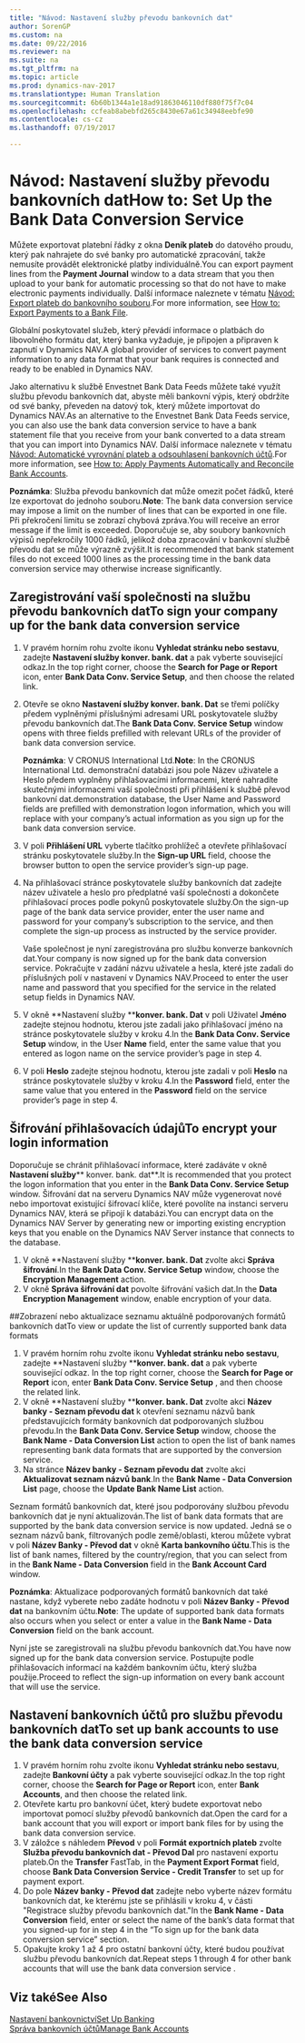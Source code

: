 ```yaml
---
title: "Návod: Nastavení služby převodu bankovních dat"
author: SorenGP
ms.custom: na
ms.date: 09/22/2016
ms.reviewer: na
ms.suite: na
ms.tgt_pltfrm: na
ms.topic: article
ms.prod: dynamics-nav-2017
ms.translationtype: Human Translation
ms.sourcegitcommit: 6b60b1344a1e18ad91863046110df880f75f7c04
ms.openlocfilehash: ccfeab8abebfd265c8430e67a61c34948eebfe90
ms.contentlocale: cs-cz
ms.lasthandoff: 07/19/2017

---
```


# <a name="how-to-set-up-the-bank-data-conversion-service"></a><span data-ttu-id="cf23c-102">Návod: Nastavení služby převodu bankovních dat</span><span class="sxs-lookup"><span data-stu-id="cf23c-102">How to: Set Up the Bank Data Conversion Service</span></span>
<span data-ttu-id="cf23c-103">Můžete exportovat platební řádky z okna **Deník plateb** do datového proudu, který pak nahrajete do své banky pro automatické zpracování, takže nemusíte provádět elektronické platby individuálně.</span><span class="sxs-lookup"><span data-stu-id="cf23c-103">You can export payment lines from the **Payment Journal** window to a data stream that you then upload to your bank for automatic processing so that do not have to make electronic payments individually.</span></span> <span data-ttu-id="cf23c-104">Další informace naleznete v tématu [Návod: Export plateb do bankovního souboru](payables-how-export-payments-bank-file.md).</span><span class="sxs-lookup"><span data-stu-id="cf23c-104">For more information, see [How to: Export Payments to a Bank File](payables-how-export-payments-bank-file.md).</span></span>

<span data-ttu-id="cf23c-105">Globální poskytovatel služeb, který převádí informace o platbách do libovolného formátu dat, který banka vyžaduje, je připojen a připraven k zapnutí v Dynamics NAV.</span><span class="sxs-lookup"><span data-stu-id="cf23c-105">A global provider of services to convert payment information to any data format that your bank requires is connected and ready to be enabled in Dynamics NAV.</span></span>

<span data-ttu-id="cf23c-106">Jako alternativu k službě Envestnet Bank Data Feeds můžete také využít službu převodu bankovních dat, abyste měli bankovní výpis, který obdržíte od své banky, převeden na datový tok, který můžete importovat do Dynamics NAV.</span><span class="sxs-lookup"><span data-stu-id="cf23c-106">As an alternative to the Envestnet Bank Data Feeds service, you can also use the bank data conversion service to have a bank statement file that you receive from your bank converted to a data stream that you can import into Dynamics NAV.</span></span> <span data-ttu-id="cf23c-107">Další informace naleznete v tématu [Návod: Automatické vyrovnání plateb a odsouhlasení bankovních účtů](receivables-apply-payments-auto-reconcile-bank-accounts.md).</span><span class="sxs-lookup"><span data-stu-id="cf23c-107">For more information, see [How to: Apply Payments Automatically and Reconcile Bank Accounts](receivables-apply-payments-auto-reconcile-bank-accounts.md).</span></span>

<span data-ttu-id="cf23c-108">**Poznámka**: Služba převodu bankovních dat může omezit počet řádků, které lze exportovat do jednoho souboru.</span><span class="sxs-lookup"><span data-stu-id="cf23c-108">**Note**: The bank data conversion service may impose a limit on the number of lines that can be exported in one file.</span></span> <span data-ttu-id="cf23c-109">Při překročení limitu se zobrazí chybová zpráva.</span><span class="sxs-lookup"><span data-stu-id="cf23c-109">You will receive an error message if the limit is exceeded.</span></span> <span data-ttu-id="cf23c-110">Doporučuje se, aby soubory bankovních výpisů nepřekročily 1000 řádků, jelikož doba zpracování v bankovní službě převodu dat se může výrazně zvýšit.</span><span class="sxs-lookup"><span data-stu-id="cf23c-110">It is recommended that bank statement files do not exceed 1000 lines as the processing time in the bank data conversion service may otherwise increase significantly.</span></span>

## <a name="to-sign-your-company-up-for-the-bank-data-conversion-service"></a><span data-ttu-id="cf23c-111">Zaregistrování vaší společnosti na službu převodu bankovních dat</span><span class="sxs-lookup"><span data-stu-id="cf23c-111">To sign your company up for the bank data conversion service</span></span>
1. <span data-ttu-id="cf23c-112">V pravém horním rohu zvolte ikonu **Vyhledat stránku nebo sestavu**, zadejte **Nastavení služby konver. bank. dat** a pak vyberte související odkaz.</span><span class="sxs-lookup"><span data-stu-id="cf23c-112">In the top right corner, choose the **Search for Page or Report** icon, enter **Bank Data Conv. Service Setup**, and then choose the related link.</span></span>  
2. <span data-ttu-id="cf23c-113">Otevře se okno **Nastavení služby konver. bank. Dat** se třemi políčky předem vyplněnými příslušnými adresami URL poskytovatele služby převodu bankovních dat.</span><span class="sxs-lookup"><span data-stu-id="cf23c-113">The **Bank Data Conv. Service Setup** window opens with three fields prefilled with relevant URLs of the provider of bank data conversion service.</span></span>

    <span data-ttu-id="cf23c-114">**Poznámka**: V CRONUS International Ltd.</span><span class="sxs-lookup"><span data-stu-id="cf23c-114">**Note**: In the CRONUS International Ltd.</span></span> <span data-ttu-id="cf23c-115">demonstrační databázi jsou pole Název uživatele a Heslo předem vyplněny přihlašovacími informacemi, které nahradíte skutečnými informacemi vaší společnosti při přihlášení k službě převod bankovní dat.</span><span class="sxs-lookup"><span data-stu-id="cf23c-115">demonstration database, the User Name and Password fields are prefilled with demonstration logon information, which you will replace with your company’s actual information as you sign up for the bank data conversion service.</span></span>
3. <span data-ttu-id="cf23c-116">V poli **Přihlášení URL** vyberte tlačítko prohlížeč a otevřete přihlašovací stránku poskytovatele služby.</span><span class="sxs-lookup"><span data-stu-id="cf23c-116">In the **Sign-up URL** field, choose the browser button to open the service provider’s sign-up page.</span></span>  
4. <span data-ttu-id="cf23c-117">Na přihlašovací stránce poskytovatele služby bankovních dat zadejte název uživatele a heslo pro předplatné vaší společnosti a dokončete přihlašovací proces podle pokynů poskytovatele služby.</span><span class="sxs-lookup"><span data-stu-id="cf23c-117">On the sign-up page of the bank data service provider, enter the user name and password for your company’s subscription to the service, and then complete the sign-up process as instructed by the service provider.</span></span>

    <span data-ttu-id="cf23c-118">Vaše společnost je nyní zaregistrována pro službu konverze bankovních dat.</span><span class="sxs-lookup"><span data-stu-id="cf23c-118">Your company is now signed up for the bank data conversion service.</span></span> <span data-ttu-id="cf23c-119">Pokračujte v zadání názvu uživatele a hesla, které jste zadali do příslušných polí v nastavení v Dynamics NAV.</span><span class="sxs-lookup"><span data-stu-id="cf23c-119">Proceed to enter the user name and password that you specified for the service in the related setup fields in Dynamics NAV.</span></span>
5. <span data-ttu-id="cf23c-120">V okně **Nastavení služby ****konver. bank. Dat** v poli Uživatel **Jméno** zadejte stejnou hodnotu, kterou jste zadali jako přihlašovací jméno na stránce poskytovatele služby v kroku 4.</span><span class="sxs-lookup"><span data-stu-id="cf23c-120">In the **Bank Data Conv. Service Setup** window, in the User **Name** field, enter the same value that you entered as logon name on the service provider’s page in step 4.</span></span>
6. <span data-ttu-id="cf23c-121">V poli **Heslo** zadejte stejnou hodnotu, kterou jste zadali v poli **Heslo** na stránce poskytovatele služby v kroku 4.</span><span class="sxs-lookup"><span data-stu-id="cf23c-121">In the **Password** field, enter the same value that you entered in the **Password** field on the service provider’s page in step 4.</span></span>

## <a name="to-encrypt-your-login-information"></a><span data-ttu-id="cf23c-122">Šifrování přihlašovacích údajů</span><span class="sxs-lookup"><span data-stu-id="cf23c-122">To encrypt your login information</span></span>
<span data-ttu-id="cf23c-123">Doporučuje se chránit přihlašovací informace, které zadáváte v okně **Nastavení služby**** konver. bank. dat**.</span><span class="sxs-lookup"><span data-stu-id="cf23c-123">It is recommended that you protect the logon information that you enter in the **Bank Data Conv. Service Setup** window.</span></span> <span data-ttu-id="cf23c-124">Šifrování dat na serveru Dynamics NAV může vygenerovat nové nebo importovat existující šifrovací klíče, které povolíte na instanci serveru Dynamics NAV, která se připojí k databázi.</span><span class="sxs-lookup"><span data-stu-id="cf23c-124">You can encrypt data on the Dynamics NAV Server by generating new or importing existing encryption keys that you enable on the Dynamics NAV Server instance that connects to the database.</span></span>

1. <span data-ttu-id="cf23c-125">V okně **Nastavení služby ****konver. bank. Dat** zvolte akci **Správa šifrování**.</span><span class="sxs-lookup"><span data-stu-id="cf23c-125">In the **Bank Data Conv. Service Setup** window, choose the **Encryption Management** action.</span></span>
2. <span data-ttu-id="cf23c-126">V okně **Správa šifrování dat** povolte šifrování vašich dat.</span><span class="sxs-lookup"><span data-stu-id="cf23c-126">In the **Data Encryption Management** window, enable encryption of your data.</span></span>

##<a name="to-view-or-update-the-list-of-currently-supported-bank-data-formats"></a><span data-ttu-id="cf23c-127">Zobrazení nebo aktualizace seznamu aktuálně podporovaných formátů bankovních dat</span><span class="sxs-lookup"><span data-stu-id="cf23c-127">To view or update the list of currently supported bank data formats</span></span>
1. <span data-ttu-id="cf23c-128">V pravém horním rohu zvolte ikonu **Vyhledat stránku nebo sestavu**, zadejte **Nastavení služby ****konver. bank. dat** a pak vyberte související odkaz. </span><span class="sxs-lookup"><span data-stu-id="cf23c-128">In the top right corner, choose the **Search for Page or Report** icon, enter **Bank Data Conv. Service Setup** , and then choose the related link.</span></span>
2. <span data-ttu-id="cf23c-129">V okně **Nastavení služby ****konver. bank. Dat** zvolte akci **Název banky - Seznam převodu dat** k otevření seznamu názvů bank představujících formáty bankovních dat podporovaných službou převodu.</span><span class="sxs-lookup"><span data-stu-id="cf23c-129">In the **Bank Data Conv. Service Setup** window, choose the **Bank Name - Data Conversion List** action to open the list of bank names representing bank data formats that are supported by the conversion service.</span></span>
3. <span data-ttu-id="cf23c-130">Na stránce **Název banky - Seznam převodu dat** zvolte akci **Aktualizovat seznam názvů bank**.</span><span class="sxs-lookup"><span data-stu-id="cf23c-130">In the **Bank Name - Data Conversion List** page, choose the **Update Bank Name List** action.</span></span>

<span data-ttu-id="cf23c-131">Seznam formátů bankovních dat, které jsou podporovány službou převodu bankovních dat je nyní aktualizován.</span><span class="sxs-lookup"><span data-stu-id="cf23c-131">The list of bank data formats that are supported by the bank data conversion service is now updated.</span></span> <span data-ttu-id="cf23c-132">Jedná se o seznam názvů bank, filtrovaných podle země/oblasti, kterou můžete vybrat v poli **Název Banky - Převod dat** v okně **Karta bankovního účtu**.</span><span class="sxs-lookup"><span data-stu-id="cf23c-132">This is the list of bank names, filtered by the country/region, that you can select from in the **Bank Name - Data Conversion** field in the **Bank Account Card** window.</span></span>

<span data-ttu-id="cf23c-133">**Poznámka**: Aktualizace podporovaných formátů bankovních dat také nastane, když vyberete nebo zadáte hodnotu v poli **Název Banky - Převod dat** na bankovním účtu.</span><span class="sxs-lookup"><span data-stu-id="cf23c-133">**Note**: The update of supported bank data formats also occurs when you select or enter a value in the **Bank Name - Data Conversion** field on the bank account.</span></span>

<span data-ttu-id="cf23c-134">Nyní jste se zaregistrovali na službu převodu bankovních dat.</span><span class="sxs-lookup"><span data-stu-id="cf23c-134">You have now signed up for the bank data conversion service.</span></span> <span data-ttu-id="cf23c-135">Postupujte podle přihlašovacích informací na každém bankovním účtu, který služba použije.</span><span class="sxs-lookup"><span data-stu-id="cf23c-135">Proceed to reflect the sign-up information on every bank account that will use the service.</span></span>

## <a name="to-set-up-bank-accounts-to-use-the-bank-data-conversion-service"></a><span data-ttu-id="cf23c-136">Nastavení bankovních účtů pro službu převodu bankovních dat</span><span class="sxs-lookup"><span data-stu-id="cf23c-136">To set up bank accounts to use the bank data conversion service</span></span>
1. <span data-ttu-id="cf23c-137">V pravém horním rohu zvolte ikonu **Vyhledat stránku nebo sestavu**, zadejte **Bankovní účty** a pak vyberte související odkaz.</span><span class="sxs-lookup"><span data-stu-id="cf23c-137">In the top right corner, choose the **Search for Page or Report** icon, enter **Bank Accounts**, and then choose the related link.</span></span>
2. <span data-ttu-id="cf23c-138">Otevřete kartu pro bankovní účet, který budete exportovat nebo importovat pomocí služby převodů bankovních dat.</span><span class="sxs-lookup"><span data-stu-id="cf23c-138">Open the card for a bank account that you will export or import bank files for by using the bank data conversion service.</span></span>
3. <span data-ttu-id="cf23c-139">V záložce s náhledem **Převod** v poli **Formát exportních plateb** zvolte **Služba převodu bankovních dat -  Převod Dal** pro nastavení exportu plateb.</span><span class="sxs-lookup"><span data-stu-id="cf23c-139">On the **Transfer** FastTab, in the **Payment Export Format** field, choose **Bank Data Conversion Service - Credit Transfer** to set up for payment export.</span></span>
4. <span data-ttu-id="cf23c-140">Do pole **Název banky - Převod dat** zadejte nebo vyberte název formátu bankovních dat, ke kterému jste se přihlásili v kroku 4, v části "Registrace služby převodu bankovních dat."</span><span class="sxs-lookup"><span data-stu-id="cf23c-140">In the **Bank Name - Data Conversion** field, enter or select the name of the bank’s data format that you signed-up for in step 4 in the “To sign up for the bank data conversion service” section.</span></span>
5. <span data-ttu-id="cf23c-141">Opakujte kroky 1 až 4 pro ostatní bankovní účty, které budou používat službu převodu bankovních dat.</span><span class="sxs-lookup"><span data-stu-id="cf23c-141">Repeat steps 1 through 4 for other bank accounts that will use the bank data conversion service .</span></span>

## <a name="see-also"></a><span data-ttu-id="cf23c-142">Viz také</span><span class="sxs-lookup"><span data-stu-id="cf23c-142">See Also</span></span>  
[<span data-ttu-id="cf23c-143">Nastavení bankovnictví</span><span class="sxs-lookup"><span data-stu-id="cf23c-143">Set Up Banking</span></span>](bank-setup-banking.md)  
[<span data-ttu-id="cf23c-144">Správa bankovních účtů</span><span class="sxs-lookup"><span data-stu-id="cf23c-144">Manage Bank Accounts</span></span>](bank-manage-bank-accounts.md)

